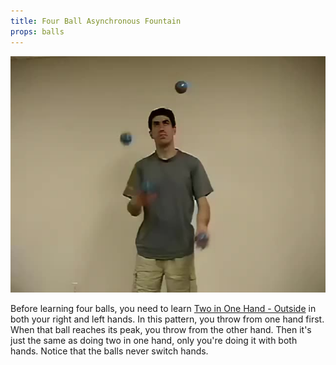 ```yaml
---
title: Four Ball Asynchronous Fountain
props: balls
---
```


![Four Ball Asynchronous Fountain](/site/videos/poster/fourasynchronous.jpg)

Before learning four balls, you need to learn [Two in One Hand - Outside](/site/en/twoinonehand-outside/README.md) in both your right and left hands. In this pattern, you throw from one hand first. When that ball reaches its peak, you throw from the other hand. Then it's just the same as doing two in one hand, only you're doing it with both hands. Notice that the balls never switch hands.

